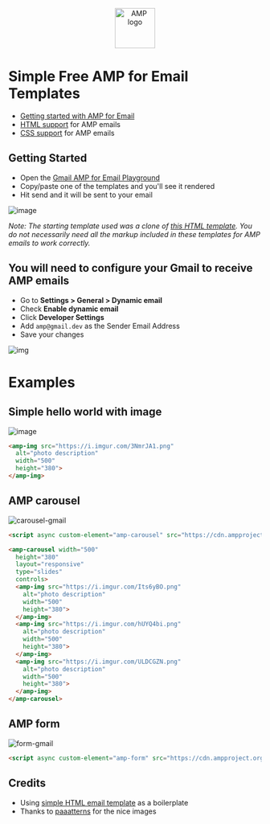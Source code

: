<p align="center"><img src="https://user-images.githubusercontent.com/15963/61768669-f34e2900-ad9c-11e9-8831-8a7fb1975cd0.png" width="80" height="80" alt="AMP logo"></p>


# Simple Free AMP for Email Templates

* [Getting started with AMP for Email](https://htmlemail.io/blog/getting-started-amp-for-email)
* [HTML support](https://github.com/ampproject/amphtml/blob/master/spec/email/amp-email-html.md) for AMP emails
* [CSS support](https://github.com/ampproject/amphtml/blob/master/spec/email/amp-email-css.md) for AMP emails

## Getting Started

* Open the [Gmail AMP for Email Playground](https://amp.gmail.dev/playground/)
* Copy/paste one of the templates and you'll see it rendered
* Hit send and it will be sent to your email

![image](https://user-images.githubusercontent.com/15963/61768315-f5fc4e80-ad9b-11e9-969f-9df4208bacb0.png)

_Note: The starting template used was a clone of [this HTML template](https://github.com/leemunroe/responsive-html-email-template). You do not necessarily need all the markup included in these templates for AMP emails to work correctly._

## You will need to configure your Gmail to receive AMP emails

* Go to **Settings > General > Dynamic email**
* Check **Enable dynamic email**
* Click **Developer Settings**
* Add `amp@gmail.dev` as the Sender Email Address
* Save your changes

![img](https://htmlemail.io/img/post-amp/amp3.jpg)

# Examples

## Simple hello world with image

![image](https://user-images.githubusercontent.com/15963/61767788-3ce94480-ad9a-11e9-97c4-cf28eafed4bf.png)

```html
<amp-img src="https://i.imgur.com/3NmrJA1.png"
  alt="photo description"
  width="500"
  height="380">
</amp-img>
```

## AMP carousel

![carousel-gmail](https://user-images.githubusercontent.com/15963/61767879-7621b480-ad9a-11e9-97b9-8a964c9fdf67.gif)

```html
<script async custom-element="amp-carousel" src="https://cdn.ampproject.org/v0/amp-carousel-0.1.js"></script>
```
```html
<amp-carousel width="500"
  height="380"
  layout="responsive"
  type="slides"
  controls>
  <amp-img src="https://i.imgur.com/Its6yBO.png"
    alt="photo description"
    width="500"
    height="380">
  </amp-img>
  <amp-img src="https://i.imgur.com/hUYQ4bi.png"
    alt="photo description"
    width="500"
    height="380">
  </amp-img>
  <amp-img src="https://i.imgur.com/ULDCGZN.png"
    alt="photo description"
    width="500"
    height="380">
  </amp-img>
</amp-carousel>
```

## AMP form

![form-gmail](https://user-images.githubusercontent.com/15963/61767946-ae28f780-ad9a-11e9-9c6a-f36509d96e76.gif)

```html
<script async custom-element="amp-form" src="https://cdn.ampproject.org/v0/amp-form-0.1.js"></script>
```

## Credits

* Using [simple HTML email template](https://github.com/leemunroe/responsive-html-email-template) as a boilerplate
* Thanks to [paaatterns](https://github.com/leemunroe/responsive-html-email-template) for the nice images
